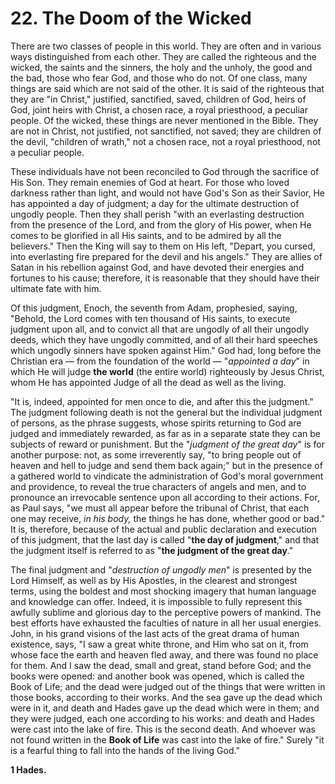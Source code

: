 # 22. The Doom of the Wicked

There are two classes of people in this world. They are often and in various ways distinguished from each other. They are called the righteous and the wicked, the saints and the sinners, the holy and the unholy, the good and the bad, those who fear God, and those who do not. Of one class, many things are said which are not said of the other. It is said of the righteous that they are "in Christ," justified, sanctified, saved, children of God, heirs of God, joint heirs with Christ, a chosen race, a royal priesthood, a peculiar people. Of the wicked, these things are never mentioned in the Bible. They are not in Christ, not justified, not sanctified, not saved; they are children of the devil, "children of wrath," not a chosen race, not a royal priesthood, not a peculiar people.

These individuals have not been reconciled to God through the sacrifice of His Son. They remain enemies of God at heart. For those who loved darkness rather than light, and would not have God's Son as their Savior, He has appointed a day of judgment; a day for the ultimate destruction of ungodly people. Then they shall perish "with an everlasting destruction from the presence of the Lord, and from the glory of His power, when He comes to be glorified in all His saints, and to be admired by all the believers." Then the King will say to them on His left, "Depart, you cursed, into everlasting fire prepared for the devil and his angels." They are allies of Satan in his rebellion against God, and have devoted their energies and fortunes to his cause; therefore, it is reasonable that they should have their ultimate fate with him.

Of this judgment, Enoch, the seventh from Adam, prophesied, saying, "Behold, the Lord comes with ten thousand of His saints, to execute judgment upon all, and to convict all that are ungodly of all their ungodly deeds, which they have ungodly committed, and of all their hard speeches which ungodly sinners have spoken against Him." God had, long before the Christian era — from the foundation of the world — "*appointed a day*" in which He will judge **the world** (the entire world) righteously by Jesus Christ, whom He has appointed Judge of all the dead as well as the living.

"It is, indeed, appointed for men once to die, and after this the judgment." The judgment following death is not the general but the individual judgment of persons, as the phrase suggests, whose spirits returning to God are judged and immediately rewarded, as far as in a separate state they can be subjects of reward or punishment. But the "*judgment of the great day*" is for another purpose: not, as some irreverently say, "to bring people out of heaven and hell to judge and send them back again;" but in the presence of a gathered world to vindicate the administration of God's moral government and providence, to reveal the true characters of angels and men, and to pronounce an irrevocable sentence upon all according to their actions. For, as Paul says, "we must all appear before the tribunal of Christ, that each one may receive, *in his body,* the things he has done, whether good or bad." It is, therefore, because of the actual and public declaration and execution of this judgment, that the last day is called "**the day of judgment**," and that the judgment itself is referred to as "**the judgment of the great day**."

The final judgment and "*destruction of ungodly men*" is presented by the Lord Himself, as well as by His Apostles, in the clearest and strongest terms, using the boldest and most shocking imagery that human language and knowledge can offer. Indeed, it is impossible to fully represent this awfully sublime and glorious day to the perceptive powers of mankind. The best efforts have exhausted the faculties of nature in all her usual energies. John, in his grand visions of the last acts of the great drama of human existence, says, "I saw a great white throne, and Him who sat on it, from whose face the earth and heaven fled away, and there was found no place for them. And I saw the dead, small and great, stand before God; and the books were opened: and another book was opened, which is called the Book of Life; and the dead were judged out of the things that were written in those books, according to their works. And the sea gave up the dead which were in it, and death and Hades gave up the dead which were in them; and they were judged, each one according to his works: and death and Hades were cast into the lake of fire. This is the second death. And whoever was not found written in the **Book of Life** was cast into the lake of fire." Surely "it is a fearful thing to fall into the hands of the living God."

**1 Hades.**